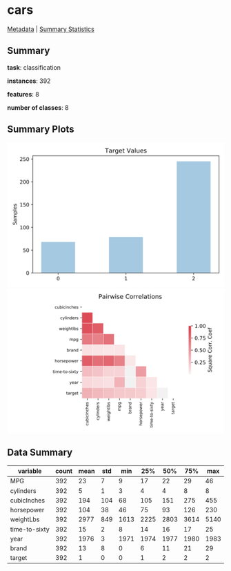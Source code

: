 # cars

[Metadata](metadata.yaml) | [Summary Statistics](summary_stats.csv)

## Summary

**task**: classification

**instances**: 392

**features**: 8

**number of classes**: 8

## Summary Plots

![Labels](label.svg)
![Corr](corr.svg)

## Data Summary

|	variable	|	count	|	mean	|	std	|	min	|	25%	|	50%	|	75%	|	max|
| --- | --- | --- | --- | --- | --- | --- | --- | --- |
|	MPG	|	392	|	23	|	7	|	9	|	17	|	22	|	29	|	46
|	cylinders	|	392	|	5	|	1	|	3	|	4	|	4	|	8	|	8
|	cubicInches	|	392	|	194	|	104	|	68	|	105	|	151	|	275	|	455
|	horsepower	|	392	|	104	|	38	|	46	|	75	|	93	|	126	|	230
|	weightLbs	|	392	|	2977	|	849	|	1613	|	2225	|	2803	|	3614	|	5140
|	time-to-sixty	|	392	|	15	|	2	|	8	|	14	|	16	|	17	|	25
|	year	|	392	|	1976	|	3	|	1971	|	1974	|	1977	|	1980	|	1983
|	brand	|	392	|	13	|	8	|	0	|	6	|	11	|	21	|	29
|	target	|	392	|	1	|	0	|	0	|	1	|	2	|	2	|	2
